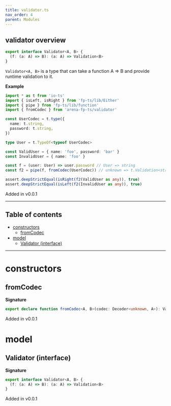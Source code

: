 ```yaml
---
title: validator.ts
nav_order: 4
parent: Modules
---
```


## validator overview

```ts
export interface Validator<A, B> {
  (f: (a: A) => B): (a: A) => Validation<B>
}
```

`Validator<A, B>` is a type that can take a function A => B and provide
runtime validation to it.

**Example**

```ts
import * as t from 'io-ts'
import { isLeft, isRight } from 'fp-ts/lib/Either'
import { pipe } from 'fp-ts/lib/function'
import { fromCodec } from 'arena-fp-ts/validator'

const UserCodec = t.type({
  name: t.string,
  password: t.string,
})

type User = t.TypeOf<typeof UserCodec>

const ValidUser = { name: 'foo', password: 'bar' }
const InvalidUser = { name: 'foo' }

const f = (user: User) => user.password // User => string
const f2 = pipe(f, fromCodec(UserCodec)) // unknown => t.Validation<string>

assert.deepStrictEqual(isRight(f2(ValidUser as any)), true)
assert.deepStrictEqual(isLeft(f2(InvalidUser as any)), true)
```

Added in v0.0.1

---

<h2 class="text-delta">Table of contents</h2>

- [constructors](#constructors)
  - [fromCodec](#fromcodec)
- [model](#model)
  - [Validator (interface)](#validator-interface)

---

# constructors

## fromCodec

**Signature**

```ts
export declare function fromCodec<A, B>(codec: Decoder<unknown, A>): Validator<A, B>
```

Added in v0.0.1

# model

## Validator (interface)

**Signature**

```ts
export interface Validator<A, B> {
  (f: (a: A) => B): (a: A) => Validation<B>
}
```

Added in v0.0.1
